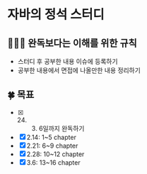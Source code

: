 # 자바의 정석 스터디

## 💁🏻‍♂️ 완독보다는 이해를 위한 규칙
- 스터디 후 공부한 내용 이슈에 등록하기
- 공부한 내용에서 면접에 나올만한 내용 정리하기

## 🍀 목표
- [x] 24. 3. 6일까지 완독하기
- [x] 2.14: 1~5 chapter 
- [x] 2.21: 6~9 chapter
- [x] 2.28: 10~12 chapter
- [x] 3.6: 13~16 chapter
